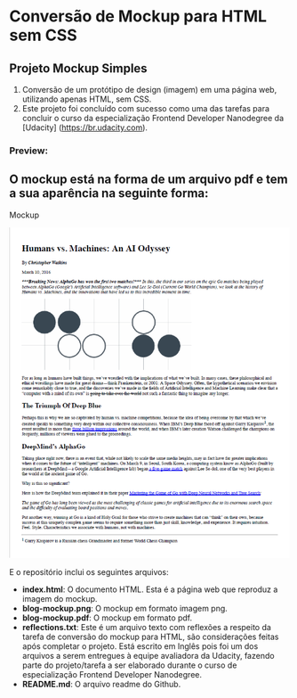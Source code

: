 # Conversão de Mockup para HTML sem CSS
## Projeto Mockup Simples

1. Conversão de um protótipo de design (imagem) em uma página web, utilizando apenas HTML, sem CSS.
2. Este projeto foi concluído com sucesso como uma das tarefas para concluir o curso da especialização Frontend Developer Nanodegree da [Udacity] (https://br.udacity.com).


### Preview:

## O mockup está na forma de um arquivo pdf e tem a sua aparência na seguinte forma:

Mockup

![mockup](./blog-mockup.png)

E o repositório inclui os seguintes arquivos:

* **index.html**: O documento HTML. Esta é a página web que reproduz a imagem do mockup. 
* **blog-mockup.png**: O mockup em formato imagem png. 
* **blog-mockup.pdf**: O mockup em formato pdf.
* **reflections.txt**: Este é um arquivo texto com reflexões a respeito da tarefa de conversão do mockup para HTML, são considerações feitas após completar o projeto. Está escrito em Inglês pois foi um dos arquivos a serem entregues à equipe avaliadora da Udacity, fazendo parte do projeto/tarefa a ser elaborado durante o curso de especialização Frontend Developer Nanodegree.
* **README.md**: O arquivo readme do Github.

